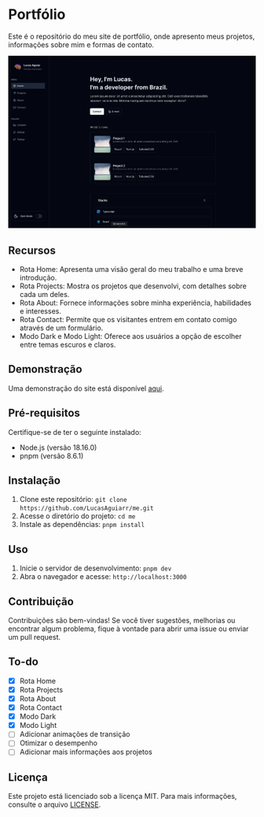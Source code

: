 # Portfólio

Este é o repositório do meu site de portfólio, onde apresento meus projetos, informações sobre mim e formas de contato.

![Screenshot](./public/screenshot.png)

## Recursos

- Rota Home: Apresenta uma visão geral do meu trabalho e uma breve introdução.
- Rota Projects: Mostra os projetos que desenvolvi, com detalhes sobre cada um deles.
- Rota About: Fornece informações sobre minha experiência, habilidades e interesses.
- Rota Contact: Permite que os visitantes entrem em contato comigo através de um formulário.
- Modo Dark e Modo Light: Oferece aos usuários a opção de escolher entre temas escuros e claros.

## Demonstração

Uma demonstração do site está disponível [aqui](https://lucas-aguiar.vercel.app).

## Pré-requisitos

Certifique-se de ter o seguinte instalado:

- Node.js (versão 18.16.0)
- pnpm (versão 8.6.1)

## Instalação

1. Clone este repositório: `git clone https://github.com/LucasAguiarr/me.git`
2. Acesse o diretório do projeto: `cd me`
3. Instale as dependências: `pnpm install`

## Uso

1. Inicie o servidor de desenvolvimento: `pnpm dev`
2. Abra o navegador e acesse: `http://localhost:3000`

## Contribuição

Contribuições são bem-vindas! Se você tiver sugestões, melhorias ou encontrar algum problema, fique à vontade para abrir uma issue ou enviar um pull request.

## To-do

- [x] Rota Home
- [x] Rota Projects
- [x] Rota About
- [x] Rota Contact
- [x] Modo Dark
- [x] Modo Light
- [ ] Adicionar animações de transição
- [ ] Otimizar o desempenho
- [ ] Adicionar mais informações aos projetos

## Licença

Este projeto está licenciado sob a licença MIT. Para mais informações, consulte o arquivo [LICENSE](./LICENSE).

